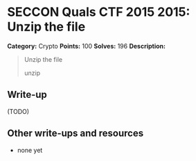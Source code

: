 # SECCON Quals CTF 2015 2015: Unzip the file

**Category:** Crypto
**Points:** 100
**Solves:** 196
**Description:**

> Unzip the file
> 
> unzip


## Write-up

(TODO)

## Other write-ups and resources

* none yet
